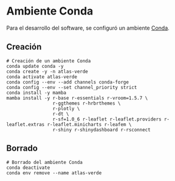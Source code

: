 # Ambiente Conda

Para el desarrollo del software, se configuró un ambiente [Conda](https://docs.conda.io/).

## Creación
```shell
# Creación de un ambiente Conda
conda update conda -y
conda create -y -n atlas-verde
conda activate atlas-verde
conda config --env --add channels conda-forge
conda config --env --set channel_priority strict
conda install -y mamba
mamba install -y r-base r-essentials r-vroom=1.5.7 \
                 r-ggthemes r-hrbrthemes \
                 r-plotly \
                 r-dt \
                 r-sf=1.0_6 r-leaflet r-leaflet.providers r-leaflet.extras r-leaflet.minicharts r-leafem \
                 r-shiny r-shinydashboard r-rsconnect
```

## Borrado
```shell
# Borrado del ambiente Conda
conda deactivate
conda env remove --name atlas-verde
```
